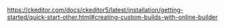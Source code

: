 https://ckeditor.com/docs/ckeditor5/latest/installation/getting-started/quick-start-other.html#creating-custom-builds-with-online-builder